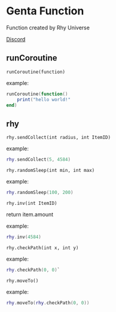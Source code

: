 # Genta Function
Function created by Rhy Universe

[Discord](https://discord.com/invite/xVyUWvut2D)
## runCoroutine
`runCoroutine(function)`

example:
```lua
runCoroutine(function()
    print("hello world!"
end)
```
## rhy
`rhy.sendCollect(int radius, int ItemID)`

example:
```lua
rhy.sendCollect(5, 4584)
```
`rhy.randomSleep(int min, int max)`

example:
```lua
rhy.randomSleep(100, 200)
```
`rhy.inv(int ItemID)`

return item.amount

example:
```lua
rhy.inv(4584)
```
`rhy.checkPath(int x, int y)`

example:
```lua
rhy.checkPath(0, 0)`
```
`rhy.moveTo()`

example:
```lua
rhy.moveTo(rhy.checkPath(0, 0))
```
